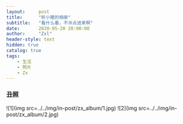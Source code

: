 ```yaml
---
layout:     post
title:      "昕小猪的相册"
subtitle:   "看什么看，不许点进来啊"
date:       2020-05-20 20:00:00
author:     "Zxl"
header-style: text
hidden: true
catalog: true
tags:
    - 生活
    - 照片
    - Zx
---
```









<p id = "build"></p>

### 丑照

<table>
    <tr>
        ![1](img src=../../img/in-post/zx_album/1.jpg) ![2](img src=../../img/in-post/zx_album/2.jpg)
    </tr>
</table>



